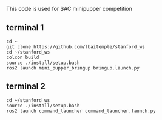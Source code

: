 This code is used for SAC minipupper competition

## terminal 1
```
cd ~
git clone https://github.com/lbaitemple/stanford_ws
cd ~/stanford_ws
colcon build
source ./install/setup.bash
ros2 launch mini_pupper_bringup bringup.launch.py
```

## terminal 2
```
cd ~/stanford_ws
source ./install/setup.bash 
ros2 launch command_launcher command_launcher.launch.py
```
